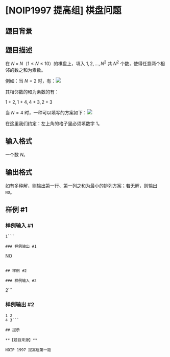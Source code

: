 # [NOIP1997 提高组] 棋盘问题

## 题目背景



## 题目描述

在 $N \times N$（$1 \le N \le 10$）的棋盘上，填入 $1, 2, \dots, N ^ 2$ 共 $N ^ 2$ 个数，使得任意两个相邻的数之和为素数。

例如：当 $N = 2$ 时，有：![](https://cdn.luogu.com.cn/upload/pic/317.png)

其相邻数的和为素数的有：

$1+2,1+4,4+3,2+3$

当 $N=4$ 时，一种可以填写的方案如下：![](https://cdn.luogu.com.cn/upload/pic/316.png)

在这里我们约定：左上角的格子里必须填数字 $1$。

## 输入格式

一个数 $N$。

## 输出格式

如有多种解，则输出第一行、第一列之和为最小的排列方案；若无解，则输出 `NO`。

## 样例 #1

### 样例输入 #1
```
1```

### 样例输出 #1

```
NO
```

## 样例 #2

### 样例输入 #2
```
2```

### 样例输出 #2

```
1 2
4 3```

## 提示

**【题目来源】**

NOIP 1997 提高组第一题
